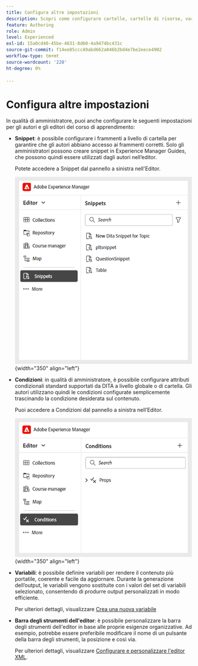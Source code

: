 ```yaml
---
title: Configura altre impostazioni
description: Scopri come configurare cartelle, cartelle di risorse, variabili, snippet, condizioni e altro per i diversi reparti in Experience Manager Guides.
feature: Authoring
role: Admin
level: Experienced
exl-id: 15a0cd40-45be-4631-8d60-4a9474bc431c
source-git-commit: f14ee85ccc49abd662a046b2bd4e7be2eece4902
workflow-type: tm+mt
source-wordcount: '220'
ht-degree: 0%

---
```


# Configura altre impostazioni

In qualità di amministratore, puoi anche configurare le seguenti impostazioni per gli autori e gli editori del corso di apprendimento:

- **Snippet**: è possibile configurare i frammenti a livello di cartella per garantire che gli autori abbiano accesso ai frammenti corretti. Solo gli amministratori possono creare snippet in Experience Manager Guides, che possono quindi essere utilizzati dagli autori nell’editor.

  Potete accedere a Snippet dal pannello a sinistra nell&#39;Editor.

  ![](assets/create-snippets.png){width="350" align="left"}
- **Condizioni**: in qualità di amministratore, è possibile configurare attributi condizionali standard supportati da DITA a livello globale o di cartella. Gli autori utilizzano quindi le condizioni configurate semplicemente trascinando la condizione desiderata sul contenuto.

  Puoi accedere a Condizioni dal pannello a sinistra nell’Editor.

  ![](assets/create-conditions.png){width="350" align="left"}
- **Variabili**: è possibile definire variabili per rendere il contenuto più portatile, coerente e facile da aggiornare. Durante la generazione dell’output, le variabili vengono sostituite con i valori del set di variabili selezionato, consentendo di produrre output personalizzati in modo efficiente.

  Per ulteriori dettagli, visualizzare [Crea una nuova variabile](../native-pdf/native-pdf-variables.md#create-a-new-variable)

- **Barra degli strumenti dell&#39;editor**: è possibile personalizzare la barra degli strumenti dell&#39;editor in base alle proprie esigenze organizzative. Ad esempio, potrebbe essere preferibile modificare il nome di un pulsante della barra degli strumenti, la posizione e così via.

  Per ulteriori dettagli, visualizzare [Configurare e personalizzare l&#39;editor XML](../cs-install-guide/conf-folder-level.md#configure-and-customize-the-xml-editor-id2065g300o5z).
